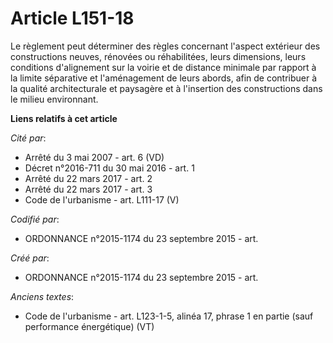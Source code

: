 # Article L151-18

Le règlement peut déterminer des règles concernant l'aspect extérieur des constructions neuves, rénovées ou réhabilitées,
leurs dimensions, leurs conditions d'alignement sur la voirie et de distance minimale par rapport à la limite séparative et
l'aménagement de leurs abords, afin de contribuer à la qualité architecturale et paysagère et à l'insertion des constructions
dans le milieu environnant.

**Liens relatifs à cet article**

_Cité par_:

  - Arrêté du 3 mai 2007 - art. 6 (VD)
  - Décret n°2016-711 du 30 mai 2016 - art. 1
  - Arrêté du 22 mars 2017 - art. 2
  - Arrêté du 22 mars 2017 - art. 3
  - Code de l'urbanisme - art. L111-17 (V)

_Codifié par_:

  - ORDONNANCE n°2015-1174 du 23 septembre 2015 - art.

_Créé par_:

  - ORDONNANCE n°2015-1174 du 23 septembre 2015 - art.

_Anciens textes_:

  - Code de l'urbanisme - art. L123-1-5, alinéa 17, phrase 1 en partie (sauf performance énergétique)  (VT)
